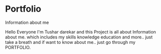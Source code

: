 # Portfolio
Information about me

Hello Everyone I'm Tushar darekar and this Project is all about Information about me.
which includes my skills knowledge education and more..
just take a breath and if want to know about me.. just go through my PORTFOLIO.
